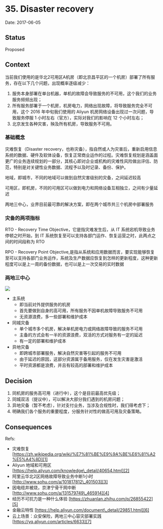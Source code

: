 # 35. Disaster recovery

Date: 2017-06-05

## Status

Proposed

## Context

当前我们使用的是华北2可用区A机房（即北京昌平区的一个机房）部署了所有服务，存在以下几个问题，出现概率逐级减少：
1. 服务本身部署在单台机器，单机的故障会导致服务的不可用，这个我们的业务服务频频出现；
2. 所有服务部署于一个机房，机房电力，网络出现故障，将导致服务完全不可用，这个 2016 年中旬我们使用的 Aliyun 机房网络设备出现过一次问题，导致服务停服 1 小时左右（官方），实际对我们的影响在 12 个小时左右；
3. 北京发生各种灾害，殃及所有机房，导致服务不可用。

### 基础概念

灾难恢复（Disaster recovery，也称灾备），指自然或人为灾害后，重新启用信息系统的数据、硬件及软体设备，恢复正常商业运作的过程。灾难恢复规划是涵盖面更广的业务连续规划的一部分，其核心即对企业或机构的灾难性风险做出评估、防范，特别是对关键性业务数据、流程予以及时记录、备份、保护。

地域，即城市，不同的地域可以做到自然灾害级别的灾备，之间延迟较高

可用区，即机房，不同的可用区可以做到电力和网络设备互相独立，之间有少量延迟

两地三中心，业界目前最可靠的解决方案，即在两个城市共三个机房中部署服务

### 灾备的两项指标

RTO - Recovery Time Objective，它是指灾难发生后，从 IT 系统宕机导致业务停顿之时开始，到 IT 系统恢复至可以支持各部门运作、恢复运营之时，此两点之间的时间段称为 RTO

RPO - Recovery Point Objective,是指从系统和应用数据而言，要实现能够恢复至可以支持各部门业务运作，系统及生产数据应恢复到怎样的更新程度，这种更新程度可以是上一周的备份数据，也可以是上一次交易的实时数据

### 两地三中心

![][image-1]

* 主系统
	* 即当前对外提供服务的机房
	* 首先要做到自身的高可用，所有服务不因单机故障导致服务不可用
	* 无资源浪费，多一些部署和维护成本
* 同城灾备
	* 单个城市多个机房，解决单机房电力或网络故障导致的服务不可用
	* 主备的方式会有一半的资源浪费，双活的方式对服务有一定的延迟
	* 有一定的部署和维护成本
* 异地灾备
	* 即跨城市部署服务，解决自然灾害等引起的服务不可用
	* 由于延迟的原因，这部分资源属于备用服务，仅在发生灾害是激活
	* 平时资源都是浪费，并且有较高的部署和维护成本

## Decision

1. 同机房的服务高可用（进行中），这个是目前最高优先级；
2. 同城双活（提议中），可以解决大部分我们遇到的机房问题；
3. 异地灾备（暂不考虑），针对支付业务，当涉及合规性时，我们得考虑下；
4. 明确我们各个服务的重要程度，分服务针对性的做高可用及灾备策略。

## Consequences

Refs:

* 灾难恢复 [https://zh.wikipedia.org/wiki/%E7%81%BE%E9%9A%BE%E6%81%A2%E5%A4%8D][1]
* Aliyun 地域和可用区 [https://help.aliyun.com/knowledge\_detail/40654.html][2]
* 阿里云华北2区网络故障导致业务中断1小时 [http://www.sohu.com/a/101817812\_401503][3]
* 因电缆井被烧，京津宁骨干网中断 [http://www.sohu.com/a/131579749\_465914][4]
* 经历不可抗力是一种什么体验 [https://zhuanlan.zhihu.com/p/26855422][5]
* 金融云特性 [https://help.aliyun.com/document\_detail/29851.html][6]
* 云上场景：众安保险，两地三中心容灾部署实践 [https://yq.aliyun.com/articles/6633][7]

[1]:	https://zh.wikipedia.org/wiki/%E7%81%BE%E9%9A%BE%E6%81%A2%E5%A4%8D
[2]:	https://help.aliyun.com/knowledge_detail/40654.html
[3]:	http://www.sohu.com/a/101817812_401503
[4]:	http://www.sohu.com/a/131579749_465914
[5]:	https://zhuanlan.zhihu.com/p/26855422
[6]:	https://help.aliyun.com/document_detail/29851.html
[7]:	https://yq.aliyun.com/articles/6633

[image-1]:	files/dr.png